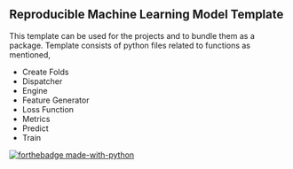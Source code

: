 ## Reproducible Machine Learning Model Template 

This template can be used for the projects and to bundle them as a package.
Template consists of python files related to functions as mentioned,
- Create Folds
- Dispatcher
- Engine
- Feature Generator
- Loss Function
- Metrics
- Predict
- Train


[![forthebadge made-with-python](http://ForTheBadge.com/images/badges/made-with-python.svg)](https://www.python.org/)
